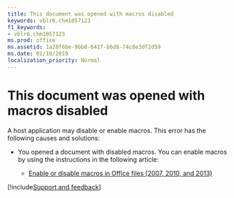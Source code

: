 ```yaml
---
title: This document was opened with macros disabled
keywords: vblr6.chm1057123
f1_keywords:
- vblr6.chm1057123
ms.prod: office
ms.assetid: 1a28f6be-9bb8-641f-b6d8-74c8e3df2d59
ms.date: 01/18/2019
localization_priority: Normal
---
```



# This document was opened with macros disabled

A host application may disable or enable macros. This error has the following causes and solutions:

- You opened a document with disabled macros. You can enable macros by using the instructions in the following article:
  
  - [Enable or disable macros in Office files (2007, 2010, and 2013)](https://support.office.com/en-us/article/enable-or-disable-macros-in-office-files-12b036fd-d140-4e74-b45e-16fed1a7e5c6)



[!include[Support and feedback](~/includes/feedback-boilerplate.md)]
